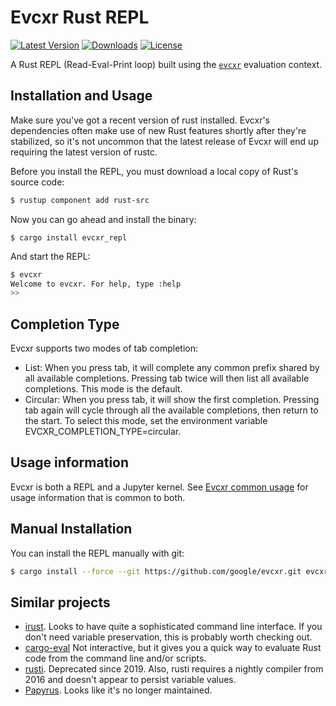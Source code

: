 # Evcxr Rust REPL

[![Latest Version](https://img.shields.io/crates/v/evcxr_repl.svg)](https://crates.io/crates/evcxr_repl)
[![Downloads](https://img.shields.io/crates/d/evcxr_repl)](https://crates.io/crates/evcxr_repl)
[![License](https://img.shields.io/crates/l/evcxr_repl)](https://crates.io/crates/evcxr_repl)

A Rust REPL (Read-Eval-Print loop) built using the [`evcxr`](https://github.com/google/evcxr/blob/main/evcxr/README.md) evaluation context.

## Installation and Usage

Make sure you've got a recent version of rust installed. Evcxr's dependencies
often make use of new Rust features shortly after they're stabilized, so it's
not uncommon that the latest release of Evcxr will end up requiring the latest
version of rustc.

Before you install the REPL, you must download a local copy of Rust's source code:
```sh
$ rustup component add rust-src
```

Now you can go ahead and install the binary:
```
$ cargo install evcxr_repl
```

And start the REPL:
```sh
$ evcxr  
Welcome to evcxr. For help, type :help
>> 
```

## Completion Type

Evcxr supports two modes of tab completion:

* List: When you press tab, it will complete any common prefix shared by all
  available completions. Pressing tab twice will then list all available
  completions. This mode is the default.
* Circular: When you press tab, it will show the first completion. Pressing tab
  again will cycle through all the available completions, then return to the
  start. To select this mode, set the environment variable
  EVCXR_COMPLETION_TYPE=circular.

## Usage information

Evcxr is both a REPL and a Jupyter kernel. See [Evcxr common
usage](https://github.com/google/evcxr/blob/main/COMMON.md) for usage information that is
common to both.

## Manual Installation

You can install the REPL manually with git:

```sh
$ cargo install --force --git https://github.com/google/evcxr.git evcxr_repl
```

## Similar projects

* [irust](https://crates.io/crates/irust). Looks to have quite a sophisticated command line interface. If you don't need variable preservation, this is probably worth checking out.
* [cargo-eval](https://github.com/reitermarkus/cargo-eval) Not interactive, but it gives you a quick way to evaluate Rust code from the command line and/or scripts.
* [rusti](https://github.com/murarth/rusti). Deprecated since 2019. Also, rusti requires a nightly compiler from 2016 and doesn't appear to persist variable values.
* [Papyrus](https://github.com/kurtlawrence/papyrus). Looks like it's no longer maintained.
